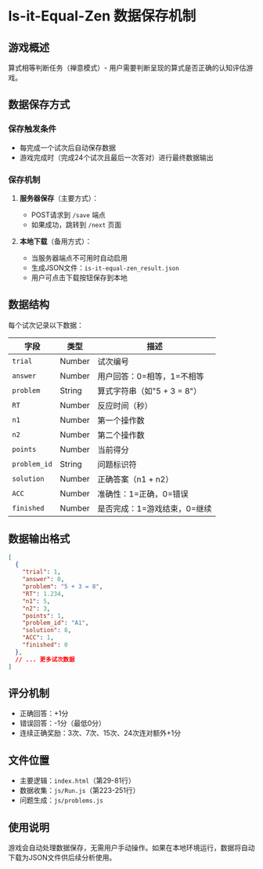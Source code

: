# Is-it-Equal-Zen 数据保存机制

## 游戏概述
算式相等判断任务（禅意模式）- 用户需要判断呈现的算式是否正确的认知评估游戏。

## 数据保存方式

### 保存触发条件
- 每完成一个试次后自动保存数据
- 游戏完成时（完成24个试次且最后一次答对）进行最终数据输出

### 保存机制
1. **服务器保存**（主要方式）：
   - POST请求到 `/save` 端点
   - 如果成功，跳转到 `/next` 页面

2. **本地下载**（备用方式）：
   - 当服务器端点不可用时自动启用
   - 生成JSON文件：`is-it-equal-zen_result.json`
   - 用户可点击下载按钮保存到本地

## 数据结构

每个试次记录以下数据：

| 字段 | 类型 | 描述 |
|------|------|------|
| `trial` | Number | 试次编号 |
| `answer` | Number | 用户回答：0=相等，1=不相等 |
| `problem` | String | 算式字符串（如"5 + 3 = 8"） |
| `RT` | Number | 反应时间（秒） |
| `n1` | Number | 第一个操作数 |
| `n2` | Number | 第二个操作数 |
| `points` | Number | 当前得分 |
| `problem_id` | String | 问题标识符 |
| `solution` | Number | 正确答案（n1 + n2） |
| `ACC` | Number | 准确性：1=正确，0=错误 |
| `finished` | Number | 是否完成：1=游戏结束，0=继续 |

## 数据输出格式

```json
[
  {
    "trial": 1,
    "answer": 0,
    "problem": "5 + 3 = 8",
    "RT": 1.234,
    "n1": 5,
    "n2": 3,
    "points": 1,
    "problem_id": "A1",
    "solution": 8,
    "ACC": 1,
    "finished": 0
  },
  // ... 更多试次数据
]
```

## 评分机制
- 正确回答：+1分
- 错误回答：-1分（最低0分）
- 连续正确奖励：3次、7次、15次、24次连对额外+1分

## 文件位置
- 主要逻辑：`index.html`（第29-81行）
- 数据收集：`js/Run.js`（第223-251行）
- 问题生成：`js/problems.js`

## 使用说明
游戏会自动处理数据保存，无需用户手动操作。如果在本地环境运行，数据将自动下载为JSON文件供后续分析使用。